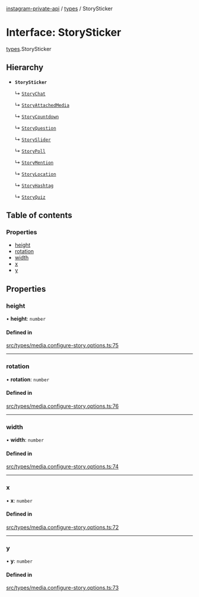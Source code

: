 [instagram-private-api](../../README.md) / [types](../../modules/types.md) / StorySticker

# Interface: StorySticker

[types](../../modules/types.md).StorySticker

## Hierarchy

- **`StorySticker`**

  ↳ [`StoryChat`](StoryChat.md)

  ↳ [`StoryAttachedMedia`](StoryAttachedMedia.md)

  ↳ [`StoryCountdown`](StoryCountdown.md)

  ↳ [`StoryQuestion`](StoryQuestion.md)

  ↳ [`StorySlider`](StorySlider.md)

  ↳ [`StoryPoll`](StoryPoll.md)

  ↳ [`StoryMention`](StoryMention.md)

  ↳ [`StoryLocation`](StoryLocation.md)

  ↳ [`StoryHashtag`](StoryHashtag.md)

  ↳ [`StoryQuiz`](StoryQuiz.md)

## Table of contents

### Properties

- [height](StorySticker.md#height)
- [rotation](StorySticker.md#rotation)
- [width](StorySticker.md#width)
- [x](StorySticker.md#x)
- [y](StorySticker.md#y)

## Properties

### height

• **height**: `number`

#### Defined in

[src/types/media.configure-story.options.ts:75](https://github.com/Nerixyz/instagram-private-api/blob/b3351b9/src/types/media.configure-story.options.ts#L75)

___

### rotation

• **rotation**: `number`

#### Defined in

[src/types/media.configure-story.options.ts:76](https://github.com/Nerixyz/instagram-private-api/blob/b3351b9/src/types/media.configure-story.options.ts#L76)

___

### width

• **width**: `number`

#### Defined in

[src/types/media.configure-story.options.ts:74](https://github.com/Nerixyz/instagram-private-api/blob/b3351b9/src/types/media.configure-story.options.ts#L74)

___

### x

• **x**: `number`

#### Defined in

[src/types/media.configure-story.options.ts:72](https://github.com/Nerixyz/instagram-private-api/blob/b3351b9/src/types/media.configure-story.options.ts#L72)

___

### y

• **y**: `number`

#### Defined in

[src/types/media.configure-story.options.ts:73](https://github.com/Nerixyz/instagram-private-api/blob/b3351b9/src/types/media.configure-story.options.ts#L73)
